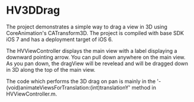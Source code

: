 HV3DDrag
========

The project demonstrates a simple way to drag a view in 3D using CoreAnimation's CATransform3D. The project is compiled with base SDK iOS 7 and has a deployment target of iOS 6.

The HVViewController displays the main view with a label displaying a downward pointing arrow. You can pull down anywhere on the main view. As you pan down, the dragView will be revelead and will be dragged down in 3D along the top of the main view. 

The code which performs the 3D drag on pan is mainly in the '-(void)animateViewsForTranslation:(int)translationY' method in HVViewController.m. 
